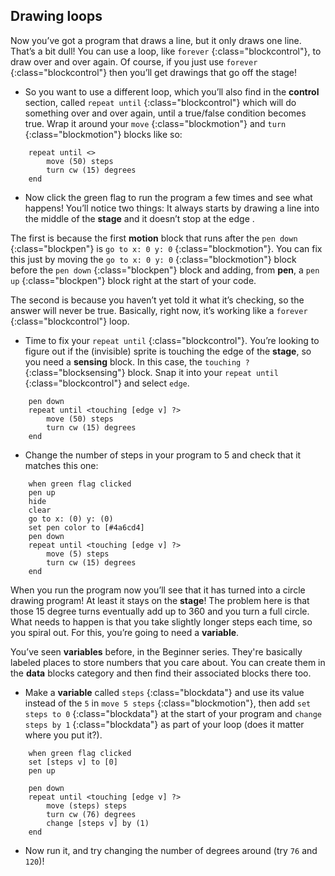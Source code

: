 ## Drawing loops

Now you’ve got a program that draws a line, but it only draws one line. That’s a bit dull! You can use a loop, like `forever` {:class="blockcontrol"}, to draw over and over again. Of course, if you just use `forever` {:class="blockcontrol"} then you’ll get drawings that go off the stage!

+ So you want to use a different loop, which you’ll also find in the **control** section, called `repeat until` {:class="blockcontrol"} which will do something over and over again, until a true/false condition becomes true. Wrap it around your `move` {:class="blockmotion"} and `turn` {:class="blockmotion"} blocks like so: 

```blocks
    repeat until <> 
        move (50) steps
        turn cw (15) degrees
    end
```

+ Now click the green flag to run the program a few times and see what happens! You’ll notice two things: It always starts by drawing a line into the middle of the **stage** and it doesn’t stop at the edge .

The first is because the first **motion** block that runs after the `pen down` {:class="blockpen"} is `go to x: 0 y: 0` {:class="blockmotion"}. You can fix this just by moving the `go to x: 0 y: 0` {:class="blockmotion"} block before the `pen down` {:class="blockpen"} block and adding, from **pen**, a `pen up` {:class="blockpen"} block right at the start of your code.

The second is because you haven’t yet told it what it’s checking, so the answer will never be true. Basically, right now, it’s working like a `forever` {:class="blockcontrol"} loop.

+ Time to fix your `repeat until` {:class="blockcontrol"}. You’re looking to figure out if the (invisible) sprite is touching the edge of the **stage**, so you need a **sensing** block. In this case, the `touching ?` {:class="blocksensing"} block. Snap it into your `repeat until` {:class="blockcontrol"} and select `edge`. 

```blocks
    pen down
    repeat until <touching [edge v] ?> 
        move (50) steps
        turn cw (15) degrees
    end
```

+ Change the number of steps in your program to 5 and check that it matches this one: 

```blocks
    when green flag clicked
    pen up
    hide
    clear
    go to x: (0) y: (0)
    set pen color to [#4a6cd4]
    pen down
    repeat until <touching [edge v] ?> 
        move (5) steps
        turn cw (15) degrees
    end
```

When you run the program now you’ll see that it has turned into a circle drawing program! At least it stays on the **stage**! The problem here is that those 15 degree turns eventually add up to 360 and you turn a full circle. What needs to happen is that you take slightly longer steps each time, so you spiral out. For this, you’re going to need a **variable**.

You’ve seen **variables** before, in the Beginner series. They're basically labeled places to store numbers that you care about. You can create them in the **data** blocks category and then find their associated blocks there too.

+ Make a **variable** called `steps` {:class="blockdata"} and use its value instead of the `5` in `move 5 steps` {:class="blockmotion"}, then add `set steps to 0` {:class="blockdata"} at the start of your program and `change steps by 1` {:class="blockdata"} as part of your loop (does it matter where you put it?). 

```blocks
    when green flag clicked
    set [steps v] to [0]
    pen up
```
```blocks
    pen down
    repeat until <touching [edge v] ?> 
        move (steps) steps
        turn cw (76) degrees
        change [steps v] by (1)
    end
```

+ Now run it, and try changing the number of degrees around (try `76` and `120`)!


